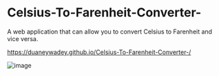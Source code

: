 # Celsius-To-Farenheit-Converter-
A web application that can allow you to convert Celsius to Farenheit and vice versa. 

https://duaneywadey.github.io/Celsius-To-Farenheit-Converter-/

![image](https://user-images.githubusercontent.com/88537860/171551163-b0356005-7fd0-4883-acdf-1189cbfa02e6.png)

